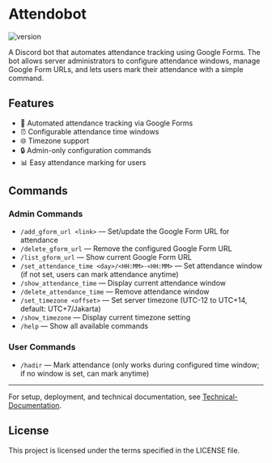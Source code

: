 # Attendobot

![version](https://img.shields.io/badge/version-0.2.0-blue)

A Discord bot that automates attendance tracking using Google Forms. The bot allows server administrators to configure attendance windows, manage Google Form URLs, and lets users mark their attendance with a simple command.

## Features

- 📝 Automated attendance tracking via Google Forms
- ⏰ Configurable attendance time windows
- 🌐 Timezone support
- 🔒 Admin-only configuration commands
- 📊 Easy attendance marking for users

## Commands

### Admin Commands

- `/add_gform_url <link>` — Set/update the Google Form URL for attendance
- `/delete_gform_url` — Remove the configured Google Form URL
- `/list_gform_url` — Show current Google Form URL
- `/set_attendance_time <day>/<HH:MM>-<HH:MM>` — Set attendance window (if not set, users can mark attendance anytime)
- `/show_attendance_time` — Display current attendance window
- `/delete_attendance_time` — Remove attendance window
- `/set_timezone <offset>` — Set server timezone (UTC-12 to UTC+14, default: UTC+7/Jakarta)
- `/show_timezone` — Display current timezone setting
- `/help` — Show all available commands

### User Commands

- `/hadir` — Mark attendance (only works during configured time window; if no window is set, can mark anytime)

---

For setup, deployment, and technical documentation, see [Technical-Documentation](Techinal-Documentation/README.md).

## License

This project is licensed under the terms specified in the LICENSE file.
